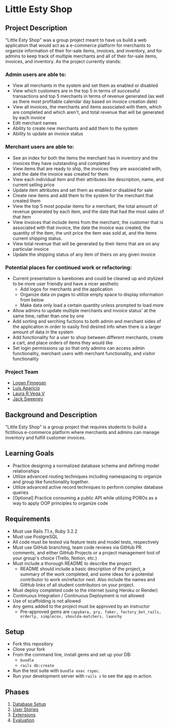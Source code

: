 # Little Esty Shop

## Project Description
"Little Esty Shop" was a group project meant to have us build a web application that would act as a e-commerce platform for merchants to organize information of their for-sale items, invoices, and inventory, and for admins to keep track of multiple merchants and all of their for-sale items, invoices, and inventory. As the project currently stands:
### Admin users are able to:
- View all merchants in the system and set them as enabled or disabled
- View which customers are in the top 5 in terms of successful transactions and top 5 merchants in terms of revenue generated (as well as there most profitable calendar day based on invoice creation date)
- View all invoices, the merchants and items associated with them, which are completed and which aren't, and total revenue that will be generated by each invoice
- Edit merchant names
- Ability to create new merchants and add them to the system
- Ability to update an invoice status

### Merchant users are able to:
- See an index for both the items the merchant has in inventory and the invoices they have outstanding and completed
- View items that are ready to ship, the invoices they are associated with, and the date the invoice was created for them
- View each individual item and their attributes like description, name, and current selling price
- Update item attributes and set them as enabled or disabled for sale
- Create new items and add them to the system for the merchant that created them
- View the top 5 most popular items for a merchant, the total amount of revenue generated by each item, and the date that had the most sales of that item
- View invoices that include items from the merchant, the customer that is associated with that invoice, the date the invoice was created, the quantity of the item, the unit price the item was sold at, and the items current shipping status.
- View total revenue that will be generated by their items that are on any particular invoice
- Update the shipping status of any item of theirs on any given invoice

### Potential places for continued work or refactoring:
- Current presentation is barebones and could be cleaned up and stylized to be more user friendly and have a nicer aesthetic
  - Add logos for merchants and the application
  - Organize data on pages to utilize empty space to display information from below
  - Make data only load a certain quantity unless prompted to load more
- Allow admins to update multiple merchants and invoice status' at the same time, rather than one by one
- Add sorting and serching fuctions to both admin and merchant sides of the application in order to easily find desired info when there is a larger amount of data in the system
- Add functionality for a user to shop between different merchants, create a cart, and place orders of items they would like
- Set login permissions up so that only admins can access admin functionality, merchant users with merchant functionality, and visitor functionality

### Project Team
- [Logan Finnegan](https://github.com/LoganFinnegan)
- [Luis Aparicio](https://github.com/LuisAparicio14)
- [Laura R Vega V](https://github.com/laurarvegav)
- [Jack Sweeney](https://gist.github.com/JackCSweeney)


## Background and Description

"Little Esty Shop" is a group project that requires students to build a fictitious e-commerce platform where merchants and admins can manage inventory and fulfill customer invoices.

## Learning Goals
- Practice designing a normalized database schema and defining model relationships
- Utilize advanced routing techniques including namespacing to organize and group like functionality together.
- Utilize advanced active record techniques to perform complex database queries
- [Optional] Practice consuming a public API while utilizing POROs as a way to apply OOP principles to organize code

## Requirements
- Must use Rails 7.1.x, Ruby 3.2.2
- Must use PostgreSQL
- All code must be tested via feature tests and model tests, respectively
- Must use GitHub branching, team code reviews via GitHub PR comments, and either GitHub Projects or a project management tool of your group's choice (Trello, Notion, etc.)
- Must include a thorough README to describe the project
   - README should include a basic description of the project, a summary of the work completed, and some ideas for a potential contributor to work on/refactor next. Also include the names and GitHub links of all student contributors on your project. 
- Must deploy completed code to the internet (using Heroku or Render)
- Continuous Integration / Continuous Deployment is not allowed
- Use of scaffolding is not allowed
- Any gems added to the project must be approved by an instructor
  - Pre-approved gems are `capybara, pry, faker, factory_bot_rails, orderly, simplecov, shoulda-matchers, launchy`

## Setup

* Fork this repository
* Clone your fork
* From the command line, install gems and set up your DB:
    * `bundle`
    * `rails db:create`
* Run the test suite with `bundle exec rspec`.
* Run your development server with `rails s` to see the app in action.

## Phases

1. [Database Setup](./doc/db_setup.md)
1. [User Stories](./doc/user_stories.md)
1. [Extensions](./doc/extensions.md)
1. [Evaluation](./doc/evaluation.md)
